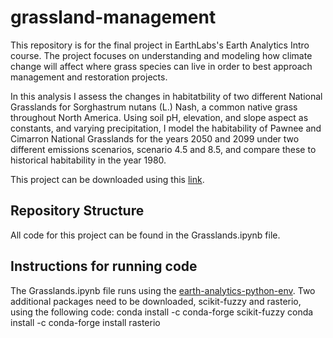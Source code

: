 # grassland-management
This repository is for the final project in EarthLabs's Earth Analytics Intro course. The project focuses on understanding and modeling how climate change will affect where grass species can live in order to best approach management and restoration projects. 

In this analysis I assess the changes in habitatbility of two different National Grasslands for Sorghastrum nutans (L.) Nash, a common native grass throughout North America. Using soil pH, elevation, and slope aspect as constants, and varying precipitation, I model the habitability of Pawnee and Cimarron National Grasslands for the years 2050 and 2099 under two different emissions scenarios, scenario 4.5 and 8.5, and compare these to historical habitability in the year 1980.

This project can be downloaded using this [link](https://alexiemillikin.github.io/grassland-management//Grasslands.ipynb).

## Repository Structure
All code for this project can be found in the Grasslands.ipynb file.

## Instructions for running code
The Grasslands.ipynb file runs using the [earth-analytics-python-env](https://github.com/earthlab/earth-analytics-python-env/blob/main/environment.yml). Two additional packages need to be downloaded, scikit-fuzzy and rasterio, using the following code:
conda install -c conda-forge scikit-fuzzy
conda install -c conda-forge install rasterio
